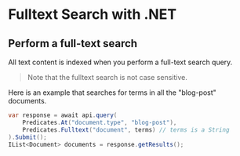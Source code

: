 # Fulltext Search with .NET

## Perform a full-text search

All text content is indexed when you perform a full-text search query.

> Note that the fulltext search is not case sensitive.

Here is an example that searches for terms in all the "blog-post" documents.

```cs
var response = await api.query(
    Predicates.At("document.type", "blog-post"),
    Predicates.Fulltext("document", terms) // terms is a String
).Submit();
IList<Document> documents = response.getResults();
```
